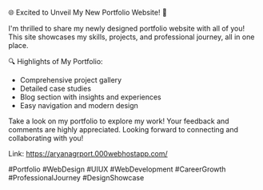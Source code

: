 🌐 Excited to Unveil My New Portfolio Website! 🎉

I'm thrilled to share my newly designed portfolio website with all of you! This site showcases my skills, projects, and professional journey, all in one place.

🔍 Highlights of My Portfolio:
- Comprehensive project gallery
- Detailed case studies
- Blog section with insights and experiences
- Easy navigation and modern design

Take a look on my portfolio to explore my work! Your feedback and comments are highly appreciated. Looking forward to connecting and collaborating with you!

Link: https://aryanagrport.000webhostapp.com/

#Portfolio #WebDesign #UIUX #WebDevelopment #CareerGrowth #ProfessionalJourney #DesignShowcase
